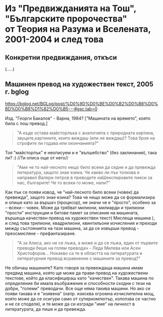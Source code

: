 # Из "Предвижданията на Тош", "Българските пророчества" <br>от Теория на Разума и Вселената, 2001-2004 и след това 
## Конкретни предвиждания, откъси 

(.....)

## Машинен превод на художествен текст, 2005 г. bglog

https://bglog.net/BGLog/post/%D0%9D%D0%BE%D0%B2%D0%B8%D0%BD%D0%B8%D1%82%D0%B5---#gsc.tab=0

Изд. "Георги Бакалов" - Варна, 1984? ["Машината на времето", която била с лош превод.]

>"А къде остава майсторлъка с аналогията с природната картина, звуците,картините, които виждаш (или не виждаш)? Това броя на строфите ли годава или окончанията?"

Тоя "майсторлък" е неописуем и е "вълшебство" (без заклинания), така ли? :) //Ти описа още от него//

>"Ами че то най-лесното нещо било всеки да седне и да превежда литература, защото знае езика. Че какво ли пък толкова е направил Валери петров в преводите наШекспировите пиеси за нас, българите! Че то всеки го може, нали?"

Как пък се появи извод, че "най-лесното било всеки (човек) да превежда", защото знае езика? Това че нещо може да се формализира и опише като за вършач (процесор), не значи че е "просто", особено за --всеки-- човек. Може да трябват милиони, милиарди и трилиони "прости" инструкции и битове памет за описание на машината, вършеща качествен превод на художествен текст( Мислеща машина ), и след това трилиони, квадрилиони, квинтильони изчисления и преходи между състоянията на тази машина, за да се извърши превод - преосмисляне - префантазиране.

>"А за Алиса, ако не се лъжа, а може и да се лъжа, един от първите преводи беше на голям преводач - Леда Милева или Асен Христофоров…  Нокакво са те в областта на литературата и литературния превод всравнение с машините за превод?"

Не обичаш машините? Като говоря за превеждаща машина имам предвид машина, която ще може да прави превод на художествени текстове, който да класифицираш като "качествен". Такава машина по определение би имала въображение и способности сходни с тези на добри, "големи" преводачи. Все още няма такива машини. Но ако се появи такава и е "изявена" (напр. изисква огромна изчислителна мощ, която може да се осигури само от суперкомпютър, използва се частно и не се споделя), и тя може да си изгради "име" на личност в литературата, да пише и да превежда.


